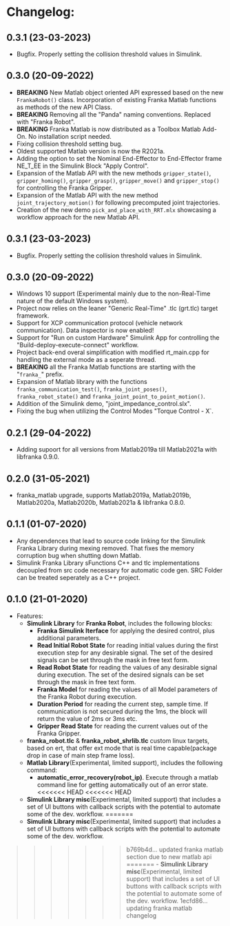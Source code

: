 # Changelog:

## 0.3.1 (23-03-2023)

   - Bugfix. Properly setting the collision threshold values in Simulink.

## 0.3.0 (20-09-2022)

   - **BREAKING** New Matlab object oriented API expressed based on the new `FrankaRobot()` class. Incorporation of existing Franka Matlab functions as methods of the new API Class.
   - **BREAKING** Removing all the "Panda" naming conventions. Replaced with "Franka Robot".
   - **BREAKING** Franka Matlab is now distributed as a Toolbox Matlab Add-On. No installation script needed.
   - Fixing collision threshold setting bug.
   - Oldest supported Matlab version is now the R2021a.
   - Adding the option to set the Nominal End-Effector to End-Effector frame NE_T_EE in the Simulink Block "Apply Control".
   - Expansion of the Matlab API with the new methods `gripper_state()`, `gripper_homing()`, `gripper_grasp()`, `gripper_move()` and `gripper_stop()` for controlling the Franka Gripper.
   - Expansion of the Matlab API with the new method `joint_trajectory_motion()` for following precomputed joint trajectories.
   - Creation of the new demo `pick_and_place_with_RRT.mlx` showcasing a workflow approach for the new Matlab API.

## 0.3.1 (23-03-2023)

   - Bugfix. Properly setting the collision threshold values in Simulink.

## 0.3.0 (20-09-2022)

   - Windows 10 support (Experimental mainly due to the non-Real-Time nature of the default Windows system).
   - Project now relies on the leaner "Generic Real-Time" .tlc (grt.tlc) target framework.
   - Support for XCP communication protocol (vehicle network communication). Data inspector is now enabled!
   - Support for "Run on custom Hardware" Simulink App for controlling the "Build-deploy-execute-connect" workflow. 
   - Project back-end overal simplification with modified rt_main.cpp for handling the external mode as a seperate thread.
   - **BREAKING** all the Franka Matlab functions are starting with the "`franka_`" prefix.
   - Expansion of Matlab library with the functions `franka_communication_test()`, `franka_joint_poses()`, `franka_robot_state()` and `franka_joint_point_to_point_motion()`.
   - Addition of the Simulink demo, "joint_impedance_control.slx".
   - Fixing the bug when utilizing the Control Modes "Torque Control - X`.

## 0.2.1 (29-04-2022)

   - Adding supoort for all versions from Matlab2019a till Matlab2021a with libfranka 0.9.0.

## 0.2.0 (31-05-2021)

   - franka_matlab upgrade, supports Matlab2019a, Matlab2019b, Matlab2020a, Matlab2020b, Matlab2021a & libfranka 0.8.0.

## 0.1.1 (01-07-2020)

   - Any dependences that lead to source code linking for the Simulink Franka Library during mexing removed. That fixes the memory corruption
     bug when shutting down Matlab.
   - Simulink Franka Library sFunctions C++ and tlc implementations decoupled from src code necessary for automatic code gen. SRC Folder can be treated seperately as a C++ project.

## 0.1.0 (21-01-2020)
  
  - Features:
    - **Simulink Library** for **Franka Robot**, includes the following blocks:
        - **Franka Simulink Iterface** for applying the desired control, plus additional parameters.
        - **Read Initial Robot State** for reading initial values during the first execution step for any desirable signal. The set of the desired signals can be set through the mask in free text form.
        - **Read Robot State** for reading the values of any desirable signal during execution. The set of the desired signals can be set through the mask in free text form.
        - **Franka Model** for reading the values of all Model parameters of the Franka Robot during execution.
        - **Duration Period** for reading the current step, sample time. If communication is not secured during the 1ms, the block will return the value of 2ms or 3ms etc.
        - **Gripper Read State** for reading the current values out of the Franka Gripper.
    - **franka_robot.tlc** & **franka_robot_shrlib.tlc** custom linux targets, based on ert, that offer ext mode that is real time capable(package drop in case of main step frame loss).
    - **Matlab Library**(Experimental, limited support), includes the following command:
        - **automatic_error_recovery(robot_ip)**. Execute through a matlab command line for getting automatically out of an error state.
<<<<<<< HEAD
<<<<<<< HEAD
    - **Simulink Library misc**(Experimental, limited support) that includes a set of UI buttons with callback scripts with the potential to automate some of the dev. workflow.
=======
    - **Simulink Library misc**(Experimental, limited support) that includes a set of UI buttons with callback scripts with the potential to automate some of the dev. workflow. 
>>>>>>> b769b4d... updated franka matlab section due to new matlab api
=======
    - **Simulink Library misc**(Experimental, limited support) that includes a set of UI buttons with callback scripts with the potential to automate some of the dev. workflow.
>>>>>>> 1ecfd86... updating franka matlab changelog
